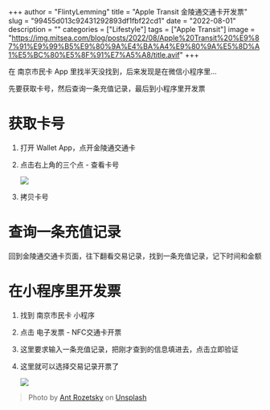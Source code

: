 +++
author = "FlintyLemming"
title = "Apple Transit 金陵通交通卡开发票"
slug = "99455d013c92431292893df1fbf22cd1"
date = "2022-08-01"
description = ""
categories = ["Lifestyle"]
tags = ["Apple Transit"]
image = "https://img.mitsea.com/blog/posts/2022/08/Apple%20Transit%20%E9%87%91%E9%99%B5%E9%80%9A%E4%BA%A4%E9%80%9A%E5%8D%A1%E5%BC%80%E5%8F%91%E7%A5%A8/title.avif"
+++

在 南京市民卡 App 里找半天没找到，后来发现是在微信小程序里…

先要获取卡号，然后查询一条充值记录，最后到小程序里开发票

# 获取卡号

1. 打开 Wallet App，点开金陵通交通卡
2. 点击右上角的三个点 - 查看卡号

    ![](https://img.mitsea.com/blog/posts/2022/08/Apple%20Transit%20%E9%87%91%E9%99%B5%E9%80%9A%E4%BA%A4%E9%80%9A%E5%8D%A1%E5%BC%80%E5%8F%91%E7%A5%A8/1.avif)

3. 拷贝卡号

# 查询一条充值记录

回到金陵通交通卡页面，往下翻看交易记录，找到一条充值记录，记下时间和金额

# 在小程序里开发票

1. 找到 南京市民卡 小程序
2. 点击 电子发票 - NFC交通卡开票
3. 这里要求输入一条充值记录，把刚才查到的信息填进去，点击立即验证
4. 这里就可以选择交易记录开票了

    ![](https://img.mitsea.com/blog/posts/2022/08/Apple%20Transit%20%E9%87%91%E9%99%B5%E9%80%9A%E4%BA%A4%E9%80%9A%E5%8D%A1%E5%BC%80%E5%8F%91%E7%A5%A8/2.avif)

> Photo by [Ant Rozetsky](https://unsplash.com/@rozetsky?utm_source=unsplash&utm_medium=referral&utm_content=creditCopyText) on [Unsplash](https://unsplash.com/s/photos/bus?utm_source=unsplash&utm_medium=referral&utm_content=creditCopyText)
  